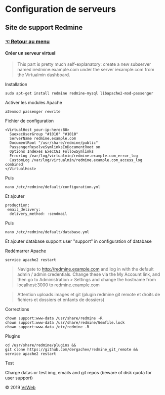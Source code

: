 Configuration de serveurs
==
Site de support Redmine
-
### [&#9756; Retour au menu](../README.md)
#### Créer un serveur virtuel
> This part is pretty much self-explanatory: create a new subserver named ìredmine.example.com under the server ìexample.com from the Virtualmin dashboard.

Installation

    sudo apt-get install redmine redmine-mysql libapache2-mod-passenger


Activer les modules Apache

    a2enmod passenger rewrite

Fichier de configuration

    <VirtualHost your-ip-here:80>
      SuexecUserGroup "#1010" "#1010"
      ServerName redmine.example.com
      DocumentRoot "/usr/share/redmine/public"
      PassengerResolveSymlinksInDocumentRoot on
      Options Indexes ExecCGI FollowSymlinks
      ErrorLog /var/log/virtualmin/redmine.example.com_error_log
      CustomLog /var/log/virtualmin/redmine.example.com_access_log combined
    </VirtualHost>

Puis

    nano /etc/redmine/default/configuration.yml
    
Et ajouter

    production:
     email_delivery:
      delivery_method: :sendmail
 
Puis 

    nano /etc/redmine/default/database.yml
    
Et ajouter database support user "support" in configuration of database

  
Redémarrer Apache

    service apache2 restart

> Navigate to http://redmine.example.com and log in with the default admin / admin credentials. Change these via the My Account link, and then go to Administration > Settings and change the hostname from localhost:3000 to redmine.example.com

> Attention uploads images et git (plugin redmine git remote et droits de fichiers et dossiers et enfants de dossiers)

Corrections

    chown support:www-data /usr/share/redmine -R
    chown support:www-data /usr/share/redmine/Gemfile.lock
    chown support:www-data /etc/redmine -R

Plugins
 
    cd /usr/share/redmine/plugins &&
    git clone https://github.com/dergachev/redmine_git_remote &&
    service apache2 restart

Test

Charge datas or test img, emails and git repos (beware of disk quota for user support)

&copy; 2019 [VsWeb](https://vsweb.be) 

















